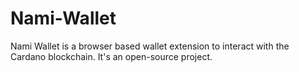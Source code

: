 # Nami-Wallet
Nami Wallet is a browser based wallet extension to interact with the Cardano blockchain. It's an open-source project.
